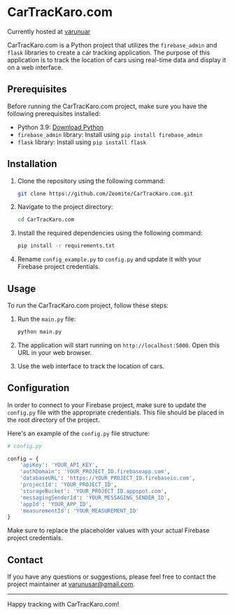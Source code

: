 

# CarTracKaro.com
Currently hosted at [varunuar](https://varunusar.pythonanywhere.com/)

CarTracKaro.com is a Python project that utilizes the `firebase_admin` and `flask` libraries to create a car tracking application. The purpose of this application is to track the location of cars using real-time data and display it on a web interface.

## Prerequisites

Before running the CarTracKaro.com project, make sure you have the following prerequisites installed:

- Python 3.9: [Download Python](https://www.python.org/downloads/)
- `firebase_admin` library: Install using `pip install firebase_admin`
- `flask` library: Install using `pip install flask`

## Installation

1. Clone the repository using the following command:

   ```bash
   git clone https://github.com/Zeomite/CarTracKaro.com.git
   ```

2. Navigate to the project directory:

   ```bash
   cd CarTracKaro.com
   ```

3. Install the required dependencies using the following command:

   ```bash
   pip install -r requirements.txt
   ```

4. Rename `config_example.py` to `config.py` and update it with your Firebase project credentials.

## Usage

To run the CarTracKaro.com project, follow these steps:

1. Run the `main.py` file:

   ```bash
   python main.py
   ```

2. The application will start running on `http://localhost:5000`. Open this URL in your web browser.

3. Use the web interface to track the location of cars.

## Configuration

In order to connect to your Firebase project, make sure to update the `config.py` file with the appropriate credentials. This file should be placed in the root directory of the project.

Here's an example of the `config.py` file structure:

```python
# config.py

config = {
    'apiKey': 'YOUR_API_KEY',
    'authDomain': 'YOUR_PROJECT_ID.firebaseapp.com',
    'databaseURL': 'https://YOUR_PROJECT_ID.firebaseio.com',
    'projectId': 'YOUR_PROJECT_ID',
    'storageBucket': 'YOUR_PROJECT_ID.appspot.com',
    'messagingSenderId': 'YOUR_MESSAGING_SENDER_ID',
    'appId': 'YOUR_APP_ID',
    'measurementId': 'YOUR_MEASUREMENT_ID'
}
```

Make sure to replace the placeholder values with your actual Firebase project credentials.



## Contact

If you have any questions or suggestions, please feel free to contact the project maintainer at varunusar@gmail.com.

---

Happy tracking with CarTracKaro.com!
